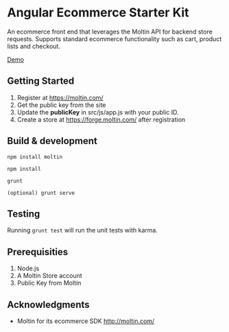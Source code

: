 # Angular Ecommerce Starter Kit

An ecommerce front end that leverages the Moltin API for backend store requests. Supports standard ecommerce functionality such as cart, product lists and checkout.

[Demo](http://alastairpurvis.com/samples/angularcommerce)

## Getting Started

1. Register at https://moltin.com/
2. Get the public key from the site
3. Update the <strong>publicKey</strong> in src/js/app.js with your public ID.
4. Create a store at https://forge.moltin.com/ after registration


## Build & development
```
npm install moltin
```
```
npm install
```
```
grunt
```
```
(optional) grunt serve
```


## Testing

Running `grunt test` will run the unit tests with karma.

## Prerequisities

1. Node.js
2. A Moltin Store account
3. Public Key from Moltin

## Acknowledgments

* Moltin for its ecommerce SDK http://moltin.com/
